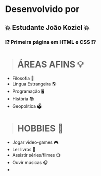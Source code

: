 # Desenvolvido por
## :boom: Estudante João Koziel :boom:
### ❕❓ Primeira página em HTML e CSS ❗❔

> # ÁREAS AFINS 💡
- Filosofia 🧠
- Língua Estrangeira 🌎 
- Programação 🖥️
- História 📚
- Geopolítica 🗳️

> # HOBBIES 🎲
- Jogar video-games 🎮
- Ler livros 📖
- Assistir séries/filmes 📺
- Ouvir músicas 🎧
- 
